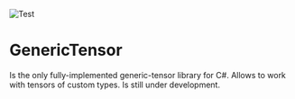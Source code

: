 ![Test](https://github.com/WhiteBlackGoose/GenericTensor/workflows/Test/badge.svg)

# GenericTensor

Is the only fully-implemented generic-tensor library for C#. Allows to work with tensors of custom types. Is still under development.